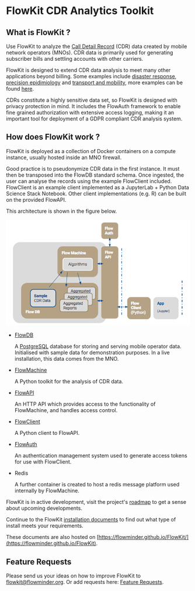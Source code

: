 # FlowKit CDR Analytics Toolkit

## What is FlowKit ?

Use FlowKit to analyze the [Call Detail Record](https://en.wikipedia.org/wiki/Call_detail_record) (CDR) data created by mobile network operators (MNOs). CDR data is primarily used for generating subscriber bills and settling accounts with other carriers.  

FlowKit is designed to extend CDR data analysis to meet many other applications beyond billing. Some examples include [disaster response](http://www.flowminder.org/practice-areas/disaster-response), [precision epidimiology](http://www.flowminder.org/practice-areas/precision-epidemiology) and [transport and mobility](http://www.flowminder.org/publications/a-trip-to-work-estimation-of-origin-and-destination-of-commuting-patterns-in-the-main-metropolitan-regions-of-haiti-using-cdr), more examples can be found [here](http://www.flowminder.org/work/research-innovation).
 
CDRs constitute a highly sensitive data set, so FlowKit is designed with privacy protection in mind. It includes the FlowAuth framework to enable fine grained authorization with extensive access logging, making it an important tool for deployment of a GDPR compliant CDR analysis system.  

## How does FlowKit work ?

FlowKit is deployed as a collection of Docker containers on a compute instance, usually hosted inside an MNO firewall. 

Good practice is to pseudonymize CDR data in the first instance. It must then be transposed into the FlowDB standard schema. Once ingested, the user can analyse the records using the example FlowClient included. FlowClient is an example client implemented as a JupyterLab + Python Data Science Stack Notebook. Other client implementations (e.g. R) can be built on the provided FlowAPI.

This architecture is shown in the figure below.

![FlowKit System Diagram](flowkit_sys.png "FlowKit System Diagram")


- [FlowDB](./flowdb)

    A [PostgreSQL](https://www.postgresql.org) database for storing and serving mobile operator data. Initialised with sample data for demonstration purposes. In a live installation, this data comes from the MNO.
    <p>

- [FlowMachine](./flowmachine)

    A Python toolkit for the analysis of CDR data.
    <p>
    
- [FlowAPI](./flowapi)

    An HTTP API which provides access to the functionality of FlowMachine, and handles access control.
    <p>
    
- [FlowClient](./flowclient)

    A Python client to FlowAPI.
    <p>
    
- [FlowAuth](./flowauth)

    An authentication management system used to generate access tokens for use with FlowClient.
    <p>    

* Redis

    A further container is created to host a redis message platform used internally by FlowMachine.  

FlowKit is in active development, visit the project's  [roadmap](https://flowminder.github.io/FlowKit/developer/roadmap) to get a sense about upcoming developments.

Continue to the FlowKit [installation documents](./install.md) to find out what type of install meets your requirements.

These documents are also hosted on [https://flowminder.github.io/FlowKit/](https://flowminder.github.io/FlowKit).


## Feature Requests

Please send us your ideas on how to improve FlowKit to [flowkit@flowminder.org](mailto:flowkit@flowminder.org).
Or add requests here: [Feature Requests](https://github.com/Flowminder/FlowKit/issues).


